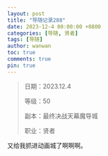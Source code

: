 ```yaml
---
layout: post
title: "导随记录288"
date: 2023-12-4 00:00:00 +0800
categories: [导随, 贤者]
tags: [导随]
author: wanwan
toc: true
comments: true
pin: true
---
```

> 日期：2023.12.4
>
> 等级：50
>
> 副本：最终决战天幕魔导城
>
> 职业：贤者

又给我抓进动画城了啊啊啊。